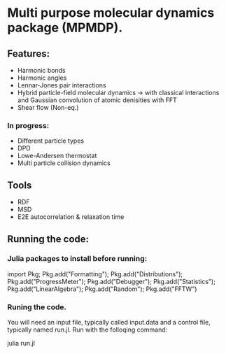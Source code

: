# Multi purpose molecular dynamics package (MPMDP).

## Features:

- Harmonic bonds
- Harmonic angles
- Lennar-Jones pair interactions
- Hybrid particle-field molecular dynamics 
-> with classical interactions and Gaussian convolution of atomic denisities with FFT
- Shear flow (Non-eq.)


### In progress:

- Different particle types
- DPD
- Lowe-Andersen thermostat
- Multi particle collision dynamics

## Tools

- RDF
- MSD
- E2E autocorrelation & relaxation time

## Running the code:

### Julia packages to install before running:
import Pkg; Pkg.add("Formatting"); Pkg.add("Distributions"); Pkg.add("ProgressMeter"); Pkg.add("Debugger"); Pkg.add("Statistics"); Pkg.add("LinearAlgebra"); Pkg.add("Random"); Pkg.add("FFTW")

### Runing the code.
You will need an input file, typically called input.data and a control file, typically named run.jl. Run with the folloqing command:

julia run.jl
